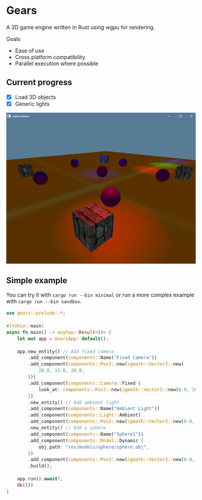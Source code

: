# Gears

A 3D game engine written in Rust using wgpu for rendering.

Goals

- Ease of use
- Cross platform compatibility
- Parallel execution where possible

## Current progress

- [x] Load 3D objects
- [x] Generic lights

![Demo](/doc/imgs/demo2.png)

## Simple example

You can try it with `cargo run --bin minimal` or run a more complex example with `cargo run --bin sandbox`.

```rust
use gears::prelude::*;

#[tokio::main]
async fn main() -> anyhow::Result<()> {
    let mut app = GearsApp::default();

    app.new_entity() // Add fixed camera
        .add_component(components::Name("Fixed Camera"))
        .add_component(components::Pos3::new(cgmath::Vector3::new(
            20.0, 15.0, 20.0,
        )))
        .add_component(components::Camera::Fixed {
            look_at: components::Pos3::new(cgmath::Vector3::new(0.0, 10.0, 0.0)),
        })
        .new_entity() // Add ambient light
        .add_component(components::Name("Ambient Light"))
        .add_component(components::Light::Ambient)
        .add_component(components::Pos3::new(cgmath::Vector3::new(0.0, 50.0, 0.0)))
        .new_entity() // Add a sphere
        .add_component(components::Name("Sphere1"))
        .add_component(components::Model::Dynamic {
            obj_path: "res/models/sphere/sphere.obj",
        })
        .add_component(components::Pos3::new(cgmath::Vector3::new(0.0, 0.0, 0.0)))
        .build();

    app.run().await?;
    Ok(())
}
```
